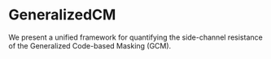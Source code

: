 # GeneralizedCM
We present a unified framework for quantifying the side-channel resistance of the Generalized Code-based Masking (GCM).
